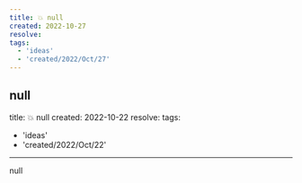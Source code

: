 ```yaml
---
title: 💥 null
created: 2022-10-27
resolve: 
tags:
  - 'ideas'
  - 'created/2022/Oct/27'
---
```


null
---
title: 💥 null
created: 2022-10-22
resolve: 
tags:
  - 'ideas'
  - 'created/2022/Oct/22'
---

null
